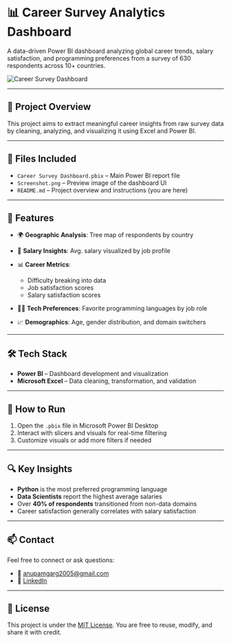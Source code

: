 # 📊 Career Survey Analytics Dashboard

A data-driven Power BI dashboard analyzing global career trends, salary satisfaction, and programming preferences from a survey of 630 respondents across 10+ countries.

![Career Survey Dashboard](https://your-image-url.com/dashboard-preview.png)

---

## 🧠 Project Overview

This project aims to extract meaningful career insights from raw survey data by cleaning, analyzing, and visualizing it using Excel and Power BI.

---

## 📂 Files Included

* `Career Survey Dashboard.pbix` – Main Power BI report file
* `Screenshot.png` – Preview image of the dashboard UI
* `README.md` – Project overview and instructions (you are here)

---

## 🚀 Features

* 🌍 **Geographic Analysis**: Tree map of respondents by country
* 💼 **Salary Insights**: Avg. salary visualized by job profile
* 📊 **Career Metrics**:

  * Difficulty breaking into data
  * Job satisfaction scores
  * Salary satisfaction scores
* 👨‍💻 **Tech Preferences**: Favorite programming languages by job role
* 📈 **Demographics**: Age, gender distribution, and domain switchers

---

## 🛠 Tech Stack

* **Power BI** – Dashboard development and visualization
* **Microsoft Excel** – Data cleaning, transformation, and validation

---

## 📌 How to Run

1. Open the `.pbix` file in Microsoft Power BI Desktop
2. Interact with slicers and visuals for real-time filtering
3. Customize visuals or add more filters if needed

---

## 🔍 Key Insights

* **Python** is the most preferred programming language
* **Data Scientists** report the highest average salaries
* Over **40% of respondents** transitioned from non-data domains
* Career satisfaction generally correlates with salary satisfaction

---

## 📫 Contact

Feel free to connect or ask questions:

* 📧 [anupamgarg2005@gmail.com](mailto:anupamgarg2005@gmail.com)
* 💼 [LinkedIn](https://linkedin.com/in/anupam-garg-633630282)

---

## 📝 License

This project is under the [MIT License](https://choosealicense.com/licenses/mit/). You are free to reuse, modify, and share it with credit.
